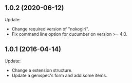 ## 1.0.2 (2020-06-12)

Update:

  - Change required version of "nokogiri".
  - Fix command line option for cucumber on version >= 4.0.

## 1.0.1 (2016-04-14)

Update:

  - Change a extension structure.
  - Update a gemspec's form and add some items.
